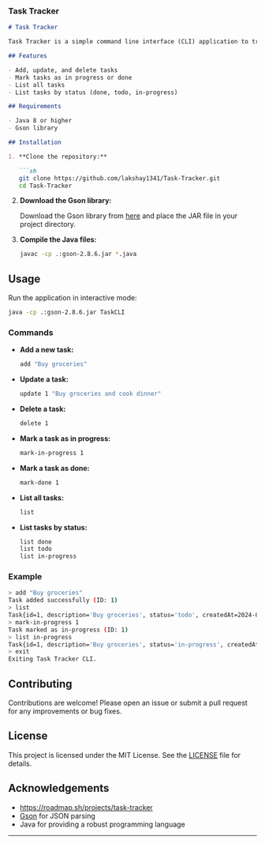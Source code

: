 ### Task Tracker

```markdown
# Task Tracker

Task Tracker is a simple command line interface (CLI) application to track and manage your tasks. This project helps you practice your programming skills, including working with the filesystem, handling user inputs, and building a simple CLI application.

## Features

- Add, update, and delete tasks
- Mark tasks as in progress or done
- List all tasks
- List tasks by status (done, todo, in-progress)

## Requirements

- Java 8 or higher
- Gson library

## Installation

1. **Clone the repository:**

   ```sh
   git clone https://github.com/lakshay1341/Task-Tracker.git
   cd Task-Tracker
   ```

2. **Download the Gson library:**

   Download the Gson library from [here](https://github.com/google/gson) and place the JAR file in your project directory.

3. **Compile the Java files:**

   ```sh
   javac -cp .:gson-2.8.6.jar *.java
   ```

## Usage

Run the application in interactive mode:

```sh
java -cp .:gson-2.8.6.jar TaskCLI
```

### Commands

- **Add a new task:**

  ```sh
  add "Buy groceries"
  ```

- **Update a task:**

  ```sh
  update 1 "Buy groceries and cook dinner"
  ```

- **Delete a task:**

  ```sh
  delete 1
  ```

- **Mark a task as in progress:**

  ```sh
  mark-in-progress 1
  ```

- **Mark a task as done:**

  ```sh
  mark-done 1
  ```

- **List all tasks:**

  ```sh
  list
  ```

- **List tasks by status:**

  ```sh
  list done
  list todo
  list in-progress
  ```

### Example

```sh
> add "Buy groceries"
Task added successfully (ID: 1)
> list
Task{id=1, description='Buy groceries', status='todo', createdAt=2024-09-16T20:12:01, updatedAt=2024-09-16T20:12:01}
> mark-in-progress 1
Task marked as in-progress (ID: 1)
> list in-progress
Task{id=1, description='Buy groceries', status='in-progress', createdAt=2024-09-16T20:12:01, updatedAt=2024-09-16T20:12:01}
> exit
Exiting Task Tracker CLI.
```

## Contributing

Contributions are welcome! Please open an issue or submit a pull request for any improvements or bug fixes.

## License

This project is licensed under the MIT License. See the [LICENSE](LICENSE) file for details.

## Acknowledgements

- https://roadmap.sh/projects/task-tracker
- [Gson](https://github.com/google/gson) for JSON parsing
- Java for providing a robust programming language
---

